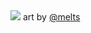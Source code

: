 <img src="https://pbs.twimg.com/media/GQZ2EqLaIAUF_RV?format=jpg&name=large">
art by <a href="[https://x.com/cirqlr](https://x.com/meltsmelts)">@melts</a>
